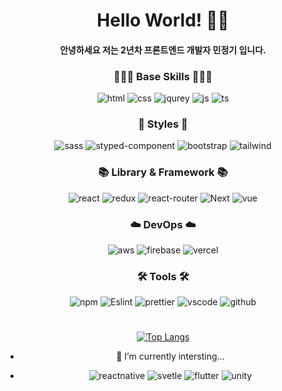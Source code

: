 
<div align="center">

<h1>Hello World! 👋🏼</h1>

<h4>안녕하세요 저는 2년차 프론트엔드 개발자 민정기 입니다.</ㅗ>

<h3 align="center"> 🧑🏻‍💻 Base Skills 🧑🏻‍💻 </h3>

![html](https://img.shields.io/badge/HTML5-E34F26?style=for-the-badge&logo=html5&logoColor=white) ![css](https://img.shields.io/badge/CSS3-1572B6?style=for-the-badge&logo=css3&logoColor=white)  ![jqurey](https://img.shields.io/badge/jQuery-0769AD?style=for-the-badge&logo=jquery&logoColor=white) ![js](https://img.shields.io/badge/JavaScript-F7DF1E?style=for-the-badge&logo=JavaScript&logoColor=white) ![ts](https://img.shields.io/badge/TypeScript-007ACC?style=for-the-badge&logo=typescript&logoColor=white) 

<h3 align="center"> 🎨 Styles 🎨 </h3>

![sass](https://img.shields.io/badge/Sass-CC6699?style=for-the-badge&logo=sass&logoColor=white) ![styped-component](https://img.shields.io/badge/styled--components-DB7093?style=for-the-badge&logo=styled-components&logoColor=white) ![bootstrap](https://img.shields.io/badge/Bootstrap-563D7C?style=for-the-badge&logo=bootstrap&logoColor=white) ![tailwind](https://img.shields.io/badge/Tailwind_CSS-38B2AC?style=for-the-badge&logo=tailwind-css&logoColor=white) 
<h3 align="center"> 📚 Library & Framework 📚 </h3>


![react](https://img.shields.io/badge/React-20232A?style=for-the-badge&logo=react&logoColor=61DAFB) ![redux](https://img.shields.io/badge/Redux-593D88?style=for-the-badge&logo=redux&logoColor=white) ![react-router](	https://img.shields.io/badge/React_Router-CA4245?style=for-the-badge&logo=react-router&logoColor=white) ![Next](https://img.shields.io/badge/Next.js-000?logo=nextdotjs&logoColor=fff&style=for-the-badge) ![vue](	https://img.shields.io/badge/Vue.js-35495E?style=for-the-badge&logo=vue.js&logoColor=4FC08D) 
<h3 align="center"> ☁️ DevOps ☁️ </h3>

![aws](https://img.shields.io/badge/Amazon_AWS-232F3E?style=for-the-badge&logo=amazon-aws&logoColor=white) ![firebase](https://img.shields.io/badge/Firebase-039BE5?style=for-the-badge&logo=Firebase&logoColor=white) ![vercel](https://img.shields.io/badge/Vercel-000000?style=for-the-badge&logo=vercel&logoColor=white)
<h3 align="center"> 🛠 Tools 🛠 </h3>

![npm](https://img.shields.io/badge/npm-CB3837?style=for-the-badge&logo=npm&logoColor=white) ![Eslint](https://img.shields.io/badge/eslint-3A33D1?style=for-the-badge&logo=eslint&logoColor=white) ![prettier](https://img.shields.io/badge/prettier-1A2C34?style=for-the-badge&logo=prettier&logoColor=F7BA3E) ![vscode](https://img.shields.io/badge/Visual_Studio_Code-0078D4?style=for-the-badge&logo=visual%20studio%20code&logoColor=white) ![github](https://img.shields.io/badge/GitHub-100000?style=for-the-badge&logo=github&logoColor=white) 

# 
[![Top Langs](https://github-readme-stats.vercel.app/api/top-langs/?username=mypom11)](https://github.com/anuraghazra/github-readme-stats)

- 🌱 I’m currently intersting...

- 
  ![reactnative](https://img.shields.io/badge/React_Native-20232A?style=for-the-badge&logo=react&logoColor=61DAF) ![svetle](https://img.shields.io/badge/Svelte-4A4A55?style=for-the-badge&logo=svelte&logoColor=FF3E00) ![flutter](https://img.shields.io/badge/Flutter-02569B?style=for-the-badge&logo=flutter&logoColor=white) ![unity](https://img.shields.io/badge/Unity-100000?style=for-the-badge&logo=unity&logoColor=white)
  
</div>
